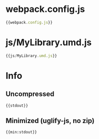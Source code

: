 # webpack.config.js

``` javascript
{{webpack.config.js}}
```

# js/MyLibrary.umd.js

``` javascript
{{js/MyLibrary.umd.js}}
```

# Info

## Uncompressed

```
{{stdout}}
```

## Minimized (uglify-js, no zip)

```
{{min:stdout}}
```
